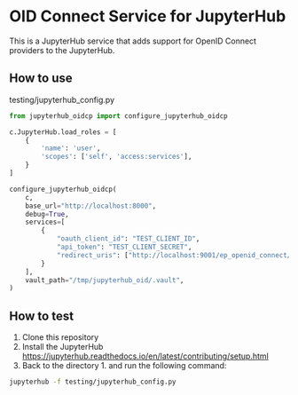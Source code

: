 # OID Connect Service for JupyterHub

This is a JupyterHub service that adds support for OpenID Connect providers to the JupyterHub.


## How to use

testing/jupyterhub_config.py

```python
from jupyterhub_oidcp import configure_jupyterhub_oidcp

c.JupyterHub.load_roles = [
    {
        'name': 'user',
        'scopes': ['self', 'access:services'],
    }
]

configure_jupyterhub_oidcp(
    c,
    base_url="http://localhost:8000",
    debug=True,
    services=[
        {
            "oauth_client_id": "TEST_CLIENT_ID",
            "api_token": "TEST_CLIENT_SECRET",
            "redirect_uris": ["http://localhost:9001/ep_openid_connect/callback"],
        }
    ],
    vault_path="/tmp/jupyterhub_oid/.vault",
)
```

## How to test

1. Clone this repository
2. Install the JupyterHub https://jupyterhub.readthedocs.io/en/latest/contributing/setup.html
3. Back to the directory 1. and run the following command:

```bash
jupyterhub -f testing/jupyterhub_config.py
```
